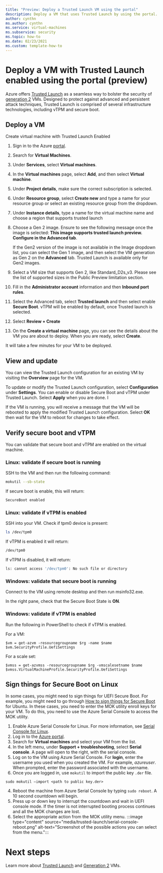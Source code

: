 ```yaml
---
title: "Preview: Deploy a Trusted Launch VM using the portal"
description: Deploy a VM that uses Trusted Launch by using the portal. 
author: cynthn
ms.author: cynthn
ms.service: virtual-machines
ms.subservice: security
ms.topic: how-to 
ms.date: 02/23/2021
ms.custom: template-how-to 
---
```


# Deploy a VM with Trusted Launch enabled using the portal (preview)

Azure offers [Trusted Launch](trusted-launch.md) as a seamless way to bolster the security of [generation 2](generation-2.md) VMs. Designed to protect against advanced and persistent attack techniques, Trusted Launch is comprised of several infrastructure technologies, including vTPM and secure boot.

## Deploy a VM
Create virtual machine with Trusted Launch Enabled
1. Sign in to the Azure [portal](https://portal.azure.com).
1. Search for **Virtual Machines**.
2. Under **Services**, select **Virtual machines**.
3. In the **Virtual machines** page, select **Add**, and then select **Virtual machine**.
4. Under **Project details**, make sure the correct subscription is selected.
5. Under **Resource group**, select **Create new** and type a name for your resource group or select an existing resource group from the dropdown.
5. Under **Instance details**, type a name for the virtual machine name and choose a region that supports trusted launch
6. Choose a Gen 2 image. Ensure to see the following message once the image is selected: **This image supports trusted launch preview. Configure in the Advanced tab**.
 
    If the Gen2 version of the image is not available in the Image dropdown list, you can select the Gen 1 image, and then select the VM generation as Gen 2 on the **Advanced** tab. Trusted Launch is available only for Gen2 images.
7.	Select a VM size that supports Gen 2, like Standard_D2s_v3. Please see the list of supported sizes in the Public Preview limitation section.
8.	Fill in the **Administrator account** information and then **Inbound port rules**.
9.	Select the Advanced tab, select **Trusted launch** and then select enable **Secure Boot**. vTPM will be enabled by default, once Trusted launch is selected.
10.	Select **Review + Create**
11.	On the **Create a virtual machine** page, you can see the details about the VM you are about to deploy. When you are ready, select **Create**.


It will take a few minutes for your VM to be deployed. 

## View and update

You can view the Trusted Launch configuration for an existing VM by visiting the **Overview** page for the VM.

To update or modify the Trusted Launch configuration, select **Configuration** under **Settings**. You can enable or disable Secure Boot and vTPM under Trusted Launch. Select **Apply** when you are done. I

If the VM is running, you will receive a message  that the VM will be rebooted to apply the modified Trusted Launch configuration. Select **OK** then wait for the VM to reboot for changes to take effect.


## Verify secure boot and vTPM

You can validate that secure boot and vTPM are enabled on the virtual machine.
	
### Linux: validate if secure boot is running

SSH to the VM and then run the following command: 

```bash
mokutil --sb-state
```

If secure boot is enable, this will return:
 
```bash
SecureBoot enabled 
```

### Linux: validate if vTPM is enabled

SSH into your VM. Check if tpm0 device is present: 

```bash
ls /dev/tpm0
```

If vTPM is enabled it will return:

```bash
/dev/tpm0
```

If vTPM is disabled, it will return:

```bash
ls: cannot access '/dev/tpm0': No such file or directory
```


### Windows: validate that secure boot is running 

Connect to the VM using remote desktop and then run msinfo32.exe.

In the right pane, check that the Secure Boot State is **ON**.
 
### Windows: validate if vTPM is enabled

Run the following in PowerShell to check if vTPM is enabled.

For a VM:

```powershell-interactive
$vm = get-azvm -resourcegroupname $rg -name $name
$vm.SecurityProfile.UefiSettings
```

For a scale set:

```powershell-interactive
$vmss = get-azvmss -resourcegroupname $rg -vmscalesetname $name
$vmss.VirtualMachineProfile.SecurityProfile.UefiSettings
```

## Sign things for Secure Boot on Linux

In some cases, you might need to sign things for UEFI Secure Boot.  For example, you might need to go through [How to sign things for Secure Boot](https://ubuntu.com/blog/how-to-sign-things-for-secure-boot) for Ubuntu. In these cases, you need to enter the MOK utility enroll keys for your VM. To do this, you need to use the Azure Serial Console to access the MOK utility.

1.	Enable Azure Serial Console for Linux. For more information, see [Serial Console for Linux](serial-console-linux.md).
2. Log in to the [Azure portal](https://portal.azure.com).
1. Search for **Virtual machines** and select your VM from the list.
1. In the left menu, under **Support + troubleshooting**, select **Serial console**. A page will open to the right, with the serial console.
2.	Log on to the VM using Azure Serial Console. For **login**, enter the username you used when you created the VM. For example, *azureuser*. When prompted, enter the password associated with the username.
3.	Once you are logged in, use `mokutil` to import the public key `.der` file.

```console
sudo mokutil –import <path to public key.der> 
```
4.	Reboot the machine from Azure Serial Console by typing `sudo reboot`. A 10 second countdown will begin.
6.	Press up or down key to interrupt the countdown and wait in UEFI console mode. If the timer is not interrupted booting process continues and all the MOK changes are lost.
7.	Select the appropriate action from the MOK utility menu.
:::image type="content" source="media/trusted-launch/serial-console-reboot.png" alt-text="Screenshot of the possible actions you can select from the menu.":::


# Next steps

Learn more about [Trusted Launch](trusted-launch.md) and [Generation 2](generation-2.md) VMs.
